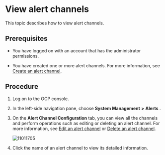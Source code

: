 View alert channels 
========================================

This topic describes how to view alert channels. 

Prerequisites 
----------------------------------

* You have logged on with an account that has the administrator permissions.

  

* You have created one or more alert channels. For more information, see [Create an alert channel](../900.use-alert-management/800.create-alarm-channel.md).

  




Procedure 
------------------------------

1. Log on to the OCP console.

   

2. In the left-side navigation pane, choose **System Management** **\>** **Alerts** .

   

3. On the **Alert Channel Configuration** tab, you can view all the channels and perform operations such as editing or deleting an alert channel. For more information, see [Edit an alert channel](../900.use-alert-management/1000.edit-an-alert-channel.md) or [Delete an alert channel](../900.use-alert-management/1100.delete-alarm-channel.md).

   ![11011705](https://help-static-aliyun-doc.aliyuncs.com/assets/img/en-US/5314306461/p346380.png)
   

4. Click the name of an alert channel to view its detailed information. 

   



